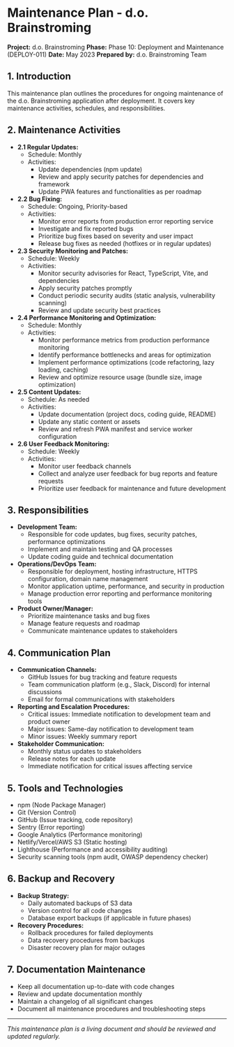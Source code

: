 # Maintenance Plan - d.o. Brainstroming

**Project:** d.o. Brainstroming
**Phase:** Phase 10: Deployment and Maintenance (DEPLOY-011)
**Date:** May 2023
**Prepared by:** d.o. Brainstroming Team

## 1. Introduction
This maintenance plan outlines the procedures for ongoing maintenance of the d.o. Brainstroming application after deployment. It covers key maintenance activities, schedules, and responsibilities.

## 2. Maintenance Activities
- **2.1 Regular Updates:**
  - Schedule: Monthly
  - Activities:
    - Update dependencies (npm update)
    - Review and apply security patches for dependencies and framework
    - Update PWA features and functionalities as per roadmap
- **2.2 Bug Fixing:**
  - Schedule: Ongoing, Priority-based
  - Activities:
    - Monitor error reports from production error reporting service
    - Investigate and fix reported bugs
    - Prioritize bug fixes based on severity and user impact
    - Release bug fixes as needed (hotfixes or in regular updates)
- **2.3 Security Monitoring and Patches:**
  - Schedule: Weekly
  - Activities:
    - Monitor security advisories for React, TypeScript, Vite, and dependencies
    - Apply security patches promptly
    - Conduct periodic security audits (static analysis, vulnerability scanning)
    - Review and update security best practices
- **2.4 Performance Monitoring and Optimization:**
  - Schedule: Monthly
  - Activities:
    - Monitor performance metrics from production performance monitoring
    - Identify performance bottlenecks and areas for optimization
    - Implement performance optimizations (code refactoring, lazy loading, caching)
    - Review and optimize resource usage (bundle size, image optimization)
- **2.5 Content Updates:**
  - Schedule: As needed
  - Activities:
    - Update documentation (project docs, coding guide, README)
    - Update any static content or assets
    - Review and refresh PWA manifest and service worker configuration
- **2.6 User Feedback Monitoring:**
  - Schedule: Weekly
  - Activities:
    - Monitor user feedback channels
    - Collect and analyze user feedback for bug reports and feature requests
    - Prioritize user feedback for maintenance and future development

## 3. Responsibilities
- **Development Team:**
  - Responsible for code updates, bug fixes, security patches, performance optimizations
  - Implement and maintain testing and QA processes
  - Update coding guide and technical documentation
- **Operations/DevOps Team:**
  - Responsible for deployment, hosting infrastructure, HTTPS configuration, domain name management
  - Monitor application uptime, performance, and security in production
  - Manage production error reporting and performance monitoring tools
- **Product Owner/Manager:**
  - Prioritize maintenance tasks and bug fixes
  - Manage feature requests and roadmap
  - Communicate maintenance updates to stakeholders

## 4. Communication Plan
- **Communication Channels:**
  - GitHub Issues for bug tracking and feature requests
  - Team communication platform (e.g., Slack, Discord) for internal discussions
  - Email for formal communications with stakeholders
- **Reporting and Escalation Procedures:**
  - Critical issues: Immediate notification to development team and product owner
  - Major issues: Same-day notification to development team
  - Minor issues: Weekly summary report
- **Stakeholder Communication:**
  - Monthly status updates to stakeholders
  - Release notes for each update
  - Immediate notification for critical issues affecting service

## 5. Tools and Technologies
- npm (Node Package Manager)
- Git (Version Control)
- GitHub (Issue tracking, code repository)
- Sentry (Error reporting)
- Google Analytics (Performance monitoring)
- Netlify/Vercel/AWS S3 (Static hosting)
- Lighthouse (Performance and accessibility auditing)
- Security scanning tools (npm audit, OWASP dependency checker)

## 6. Backup and Recovery
- **Backup Strategy:**
  - Daily automated backups of S3 data
  - Version control for all code changes
  - Database export backups (if applicable in future phases)
- **Recovery Procedures:**
  - Rollback procedures for failed deployments
  - Data recovery procedures from backups
  - Disaster recovery plan for major outages

## 7. Documentation Maintenance
- Keep all documentation up-to-date with code changes
- Review and update documentation monthly
- Maintain a changelog of all significant changes
- Document all maintenance procedures and troubleshooting steps

---
*This maintenance plan is a living document and should be reviewed and updated regularly.*
